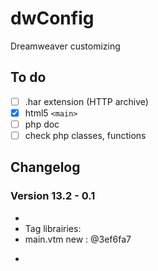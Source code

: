 dwConfig
========

Dreamweaver customizing

## To do
- [ ] .har extension (HTTP archive)
- [x] html5 ```<main>```  
- [ ] php doc
- [ ] check php classes, functions

## Changelog

### Version 13.2 - 0.1
-
- Tag librairies:
- main.vtm new : @3ef6fa7
* 

